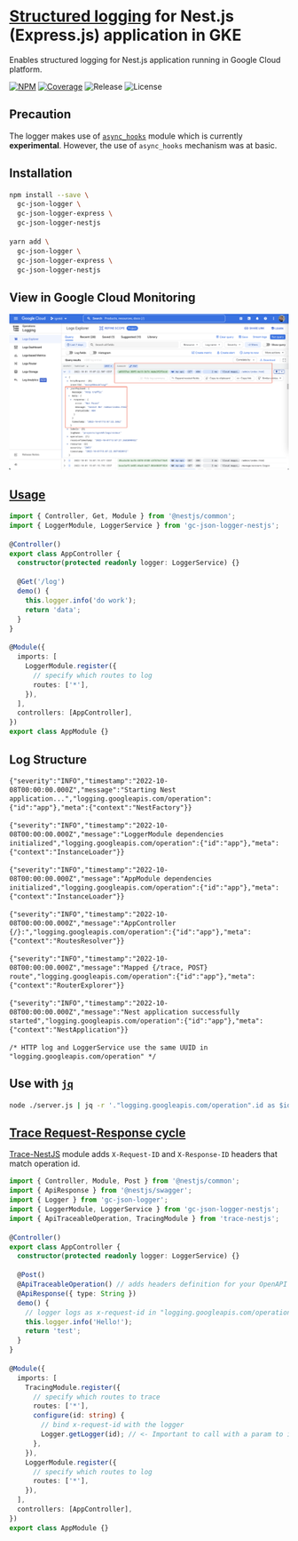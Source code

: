 # [Structured logging](https://cloud.google.com/logging/docs/structured-logging) for Nest.js (Express.js) application in GKE

Enables structured logging for Nest.js application running in Google Cloud platform.

[![NPM](https://badgen.net/npm/v/gc-json-logger-nestjs)](https://www.npmjs.com/gc-json-logger-nestjs)
[![Coverage](https://codecov.io/gh/igrek8/gc-json-logger-nestjs/branch/main/graph/badge.svg)](https://codecov.io/gh/igrek8/gc-json-logger-nestjs)
![Release](https://badgen.net/github/checks/igrek8/gc-json-logger-nestjs)
![License](https://badgen.net/github/license/igrek8/gc-json-logger-nestjs)

## Precaution

The logger makes use of [`async_hooks`](https://nodejs.org/api/async_hooks.html#async-hooks) module which is currently **experimental**. However, the use of `async_hooks` mechanism was at basic.

## Installation

```bash
npm install --save \
  gc-json-logger \
  gc-json-logger-express \
  gc-json-logger-nestjs

yarn add \
  gc-json-logger \
  gc-json-logger-express \
  gc-json-logger-nestjs
```

## View in Google Cloud Monitoring

![Google Cloud Monitoring](./media/google-cloud-logging.png)

## [Usage](./demo)

```ts
import { Controller, Get, Module } from '@nestjs/common';
import { LoggerModule, LoggerService } from 'gc-json-logger-nestjs';

@Controller()
export class AppController {
  constructor(protected readonly logger: LoggerService) {}

  @Get('/log')
  demo() {
    this.logger.info('do work');
    return 'data';
  }
}

@Module({
  imports: [
    LoggerModule.register({
      // specify which routes to log
      routes: ['*'],
    }),
  ],
  controllers: [AppController],
})
export class AppModule {}
```

## Log Structure

```jsonc
{"severity":"INFO","timestamp":"2022-10-08T00:00:00.000Z","message":"Starting Nest application...","logging.googleapis.com/operation":{"id":"app"},"meta":{"context":"NestFactory"}}

{"severity":"INFO","timestamp":"2022-10-08T00:00:00.000Z","message":"LoggerModule dependencies initialized","logging.googleapis.com/operation":{"id":"app"},"meta":{"context":"InstanceLoader"}}

{"severity":"INFO","timestamp":"2022-10-08T00:00:00.000Z","message":"AppModule dependencies initialized","logging.googleapis.com/operation":{"id":"app"},"meta":{"context":"InstanceLoader"}}

{"severity":"INFO","timestamp":"2022-10-08T00:00:00.000Z","message":"AppController {/}:","logging.googleapis.com/operation":{"id":"app"},"meta":{"context":"RoutesResolver"}}

{"severity":"INFO","timestamp":"2022-10-08T00:00:00.000Z","message":"Mapped {/trace, POST} route","logging.googleapis.com/operation":{"id":"app"},"meta":{"context":"RouterExplorer"}}

{"severity":"INFO","timestamp":"2022-10-08T00:00:00.000Z","message":"Nest application successfully started","logging.googleapis.com/operation":{"id":"app"},"meta":{"context":"NestApplication"}}

/* HTTP log and LoggerService use the same UUID in "logging.googleapis.com/operation" */
```

## Use with [`jq`](https://github.com/stedolan/jq)

```bash
node ./server.js | jq -r '."logging.googleapis.com/operation".id as $id | { timestamp, severity, $id, message } | join(" ")'
```

## [Trace Request-Response cycle](https://github.com/igrek8/trace-nestjs#openapi)

[Trace-NestJS](https://github.com/igrek8/trace-nestjs) module adds `X-Request-ID` and `X-Response-ID` headers that match operation id.

```ts
import { Controller, Module, Post } from '@nestjs/common';
import { ApiResponse } from '@nestjs/swagger';
import { Logger } from 'gc-json-logger';
import { LoggerModule, LoggerService } from 'gc-json-logger-nestjs';
import { ApiTraceableOperation, TracingModule } from 'trace-nestjs';

@Controller()
export class AppController {
  constructor(protected readonly logger: LoggerService) {}

  @Post()
  @ApiTraceableOperation() // adds headers definition for your OpenAPI
  @ApiResponse({ type: String })
  demo() {
    // logger logs as x-request-id in "logging.googleapis.com/operation"."id"
    this.logger.info('Hello!');
    return 'test';
  }
}

@Module({
  imports: [
    TracingModule.register({
      // specify which routes to trace
      routes: ['*'],
      configure(id: string) {
        // bind x-request-id with the logger
        Logger.getLogger(id); // <- Important to call with a param to init a context logger
      },
    }),
    LoggerModule.register({
      // specify which routes to log
      routes: ['*'],
    }),
  ],
  controllers: [AppController],
})
export class AppModule {}
```
